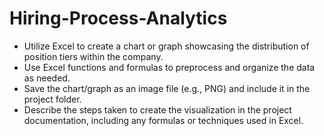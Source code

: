 # Hiring-Process-Analytics

- Utilize Excel to create a chart or graph showcasing the distribution of position tiers within the company.
- Use Excel functions and formulas to preprocess and organize the data as needed.
- Save the chart/graph as an image file (e.g., PNG) and include it in the project folder.
- Describe the steps taken to create the visualization in the project documentation, including any formulas or techniques used in Excel.
